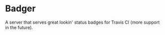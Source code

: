 # Badger
A server that serves great lookin' status badges for Travis CI (more support in the future).
